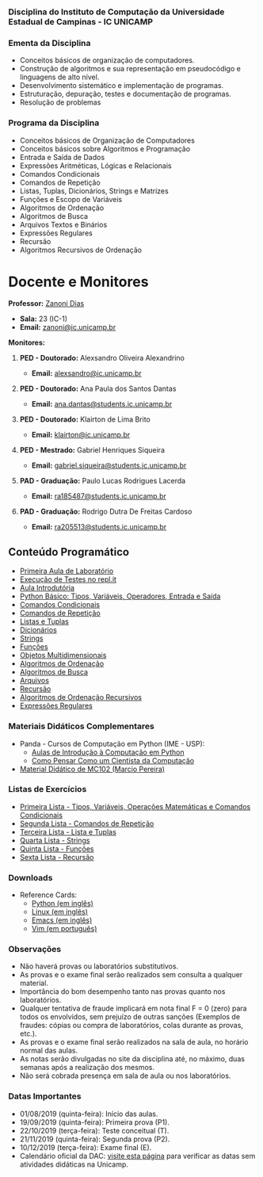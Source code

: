 ### Disciplina do Instituto de Computação da Universidade Estadual de Campinas - IC UNICAMP

### Ementa da Disciplina
- Conceitos básicos de organização de computadores.
- Construção de algoritmos e sua representação em pseudocódigo e linguagens de alto nível.
- Desenvolvimento sistemático e implementação de programas.
- Estruturação, depuração, testes e documentação de programas.
- Resolução de problemas

### Programa da Disciplina
- Conceitos básicos de Organização de Computadores
- Conceitos básicos sobre Algoritmos e Programação
- Entrada e Saída de Dados
- Expressões Aritméticas, Lógicas e Relacionais
- Comandos Condicionais
- Comandos de Repetição
- Listas, Tuplas, Dicionários, Strings e Matrizes
- Funções e Escopo de Variáveis
- Algoritmos de Ordenação
- Algoritmos de Busca
- Arquivos Textos e Binários
- Expressões Regulares
- Recursão
- Algoritmos Recursivos de Ordenação

# Docente e Monitores

**Professor:** [Zanoni Dias](https://www.ic.unicamp.br/~zanoni/)  
- **Sala:** 23 (IC-1)  
- **Email:** zanoni@ic.unicamp.br  

**Monitores:**
1. **PED - Doutorado:** Alexsandro Oliveira Alexandrino  
   - **Email:** alexsandro@ic.unicamp.br

2. **PED - Doutorado:** Ana Paula dos Santos Dantas  
   - **Email:** ana.dantas@students.ic.unicamp.br

3. **PED - Doutorado:** Klairton de Lima Brito  
   - **Email:** klairton@ic.unicamp.br

4. **PED - Mestrado:** Gabriel Henriques Siqueira  
   - **Email:** gabriel.siqueira@students.ic.unicamp.br

5. **PAD - Graduação:** Paulo Lucas Rodrigues Lacerda  
   - **Email:** ra185487@students.ic.unicamp.br

6. **PAD - Graduação:** Rodrigo Dutra De Freitas Cardoso  
   - **Email:** ra205513@students.ic.unicamp.br


## Conteúdo Programático

- [Primeira Aula de Laboratório](https://www.ic.unicamp.br/~zanoni/teaching/mc102/2019-2s/aulas/lab00.pdf)
- [Execução de Testes no repl.it](https://www.ic.unicamp.br/~zanoni/teaching/mc102/2019-2s/aulas/testador.pdf)
- [Aula Introdutória](https://www.ic.unicamp.br/~zanoni/teaching/mc102/2019-2s/aulas/aula01.pdf)
- [Python Básico: Tipos, Variáveis, Operadores, Entrada e Saída](https://www.ic.unicamp.br/~zanoni/teaching/mc102/2019-2s/aulas/aula02.pdf)
- [Comandos Condicionais](https://www.ic.unicamp.br/~zanoni/teaching/mc102/2019-2s/aulas/aula03.pdf)
- [Comandos de Repetição](https://www.ic.unicamp.br/~zanoni/teaching/mc102/2019-2s/aulas/aula04.pdf)
- [Listas e Tuplas](https://www.ic.unicamp.br/~zanoni/teaching/mc102/2019-2s/aulas/aula05.pdf)
- [Dicionários](https://www.ic.unicamp.br/~zanoni/teaching/mc102/2019-2s/aulas/aula06.pdf)
- [Strings](https://www.ic.unicamp.br/~zanoni/teaching/mc102/2019-2s/aulas/aula07.pdf)
- [Funções](https://www.ic.unicamp.br/~zanoni/teaching/mc102/2019-2s/aulas/aula08.pdf)
- [Objetos Multidimensionais](https://www.ic.unicamp.br/~zanoni/teaching/mc102/2019-2s/aulas/aula09.pdf)
- [Algoritmos de Ordenação](https://www.ic.unicamp.br/~zanoni/teaching/mc102/2019-2s/aulas/aula10.pdf)
- [Algoritmos de Busca](https://www.ic.unicamp.br/~zanoni/teaching/mc102/2019-2s/aulas/aula11.pdf)
- [Arquivos](https://www.ic.unicamp.br/~zanoni/teaching/mc102/2019-2s/aulas/aula12.pdf)
- [Recursão](https://www.ic.unicamp.br/~zanoni/teaching/mc102/2019-2s/aulas/aula14.pdf)
- [Algoritmos de Ordenação Recursivos](https://www.ic.unicamp.br/~zanoni/teaching/mc102/2019-2s/aulas/aula15.pdf)
- [Expressões Regulares](https://www.ic.unicamp.br/~zanoni/teaching/mc102/2019-2s/aulas/aula13.pdf)

### Materiais Didáticos Complementares
- Panda - Cursos de Computação em Python (IME - USP):
  - [Aulas de Introdução à Computação em Python](https://panda.ime.usp.br/aulasPython/static/aulasPython/)
  - [Como Pensar Como um Cientista da Computação](https://panda.ime.usp.br/pensepy/static/pensepy/)
- [Material Didático de MC102 (Marcio Pereira)](https://github.com/iviarcio/mc102)

### Listas de Exercícios
  - [Primeira Lista - Tipos, Variáveis, Operações Matemáticas e Comandos Condicionais](https://www.ic.unicamp.br/~zanoni/teaching/mc102/2019-2s/listas/lista1.pdf)
  - [Segunda Lista - Comandos de Repetição](https://www.ic.unicamp.br/~zanoni/teaching/mc102/2019-2s/listas/lista2.pdf)
  - [Terceira Lista - Lista e Tuplas](https://www.ic.unicamp.br/~zanoni/teaching/mc102/2019-2s/listas/lista3.pdf)
  - [Quarta Lista - Strings](https://www.ic.unicamp.br/~zanoni/teaching/mc102/2019-2s/listas/lista4.pdf)
  - [Quinta Lista - Funções](https://www.ic.unicamp.br/~zanoni/teaching/mc102/2019-2s/listas/lista5.pdf)
  - [Sexta Lista - Recursão](https://www.ic.unicamp.br/~zanoni/teaching/mc102/2019-2s/listas/lista6.pdf)

### Downloads
  - Reference Cards:
    - [Python (em inglês)](https://www.ic.unicamp.br/~zanoni/teaching/mc102/2019-2s/downloads/Python_Reference_Card.pdfL)
    - [Linux (em inglês)](https://www.ic.unicamp.br/~zanoni/teaching/mc102/2019-2s/downloads/Linux_Reference_Card.pdf)
    - [Emacs (em inglês)](https://www.ic.unicamp.br/~zanoni/teaching/mc102/2019-2s/downloads/Emacs_Reference_Card.pdf)
    - [Vim (em português)](https://www.ic.unicamp.br/~zanoni/teaching/mc102/2019-2s/downloads/Vim_Reference_Card.pdf)

### Observações
- Não haverá provas ou laboratórios substitutivos.
- As provas e o exame final serão realizados sem consulta a qualquer material.
- Importância do bom desempenho tanto nas provas quanto nos laboratórios.
- Qualquer tentativa de fraude implicará em nota final F = 0 (zero) para todos os envolvidos, sem prejuízo de outras sanções (Exemplos de fraudes: cópias ou compra de laboratórios, colas durante as provas, etc.).
- As provas e o exame final serão realizados na sala de aula, no horário normal das aulas.
- As notas serão divulgadas no site da disciplina até, no máximo, duas semanas após a realização dos mesmos.
- Não será cobrada presença em sala de aula ou nos laboratórios.

### Datas Importantes
- 01/08/2019 (quinta-feira): Início das aulas.
- 19/09/2019 (quinta-feira): Primeira prova (P1).
- 22/10/2019 (terça-feira): Teste conceitual (T).
- 21/11/2019 (quinta-feira): Segunda prova (P2).
- 10/12/2019 (terça-feira): Exame final (E).
- Calendário oficial da DAC: [visite esta página](URL) para verificar as datas sem atividades didáticas na Unicamp.
